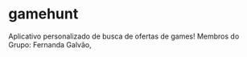 # gamehunt
Aplicativo personalizado de busca de ofertas de games!
Membros do Grupo: Fernanda Galvão,
